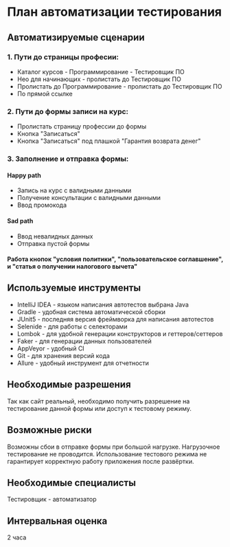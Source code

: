 # План автоматизации тестирования
## Автоматизируемые сценарии
### 1. Пути до страницы професии:
* Каталог курсов - Программирование - Тестировщик ПО
* Нео для начинающих - пролистать до Тестировщик ПО
* Пролистать до Программирование - пролистать до Тестировщик ПО
* По прямой ссылке

### 2. Пути до формы записи на курс:
* Пролистать страницу профессии до формы
* Кнопка "Записаться"
* Кнопка "Записаться" под плашкой "Гарантия возврата денег"

### 3. Заполнение и отправка формы:
#### Happy path
* Запись на курс с валидными данными
* Получение консультации с валидными данными
* Ввод промокода
#### Sad path
* Ввод невалидных данных
* Отправка пустой формы
#### Работа кнопок "условия политики", "пользовательское соглавшение", и "статья о получении налогового вычета"

## Используемые инструменты
* IntelliJ IDEA - языком написания автотестов выбрана Java
* Gradle - удобная система автоматической сборки
* JUnit5 - последняя версия фреймворка для написания автотестов
* Selenide - для работы с селекторами
* Lombok - для удобной генерации конструкторов и геттеров/сеттеров
* Faker - для генерации данных пользователей
* AppVeyor - удобный CI
* Git - для хранения версий кода
* Allure - удобный инструмент для отчетности

## Необходимые разрешения
Так как сайт реальный, необходимо получить разрешение на тестирование данной формы или доступ к тестовому режиму.

## Возможные риски
Возможны сбои в отправке формы при большой нагрузке. Нагрузочное тестирование не проводится.
Использование тестового режима не гарантирует корректную работу приложения после развёртки.

## Необходимые специалисты
Тестировщик - автоматизатор

## Интервальная оценка
2 часа
